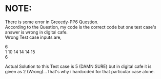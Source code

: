 # NOTE:
There is some error in Greeedy-PP6 Question.<br>
According to the Question, my code is the correct code but one test case's answer is wrong in digital cafe.<br>
Wrong Test case inputs are,
	
6<br>
1 10 14 14 14 15<br>
6

Actual Solution to this Test case is 5 (DAMN SURE) but in digital cafe it is given as 2 (Wrong)...That's why i hardcoded for that particular case alone.

